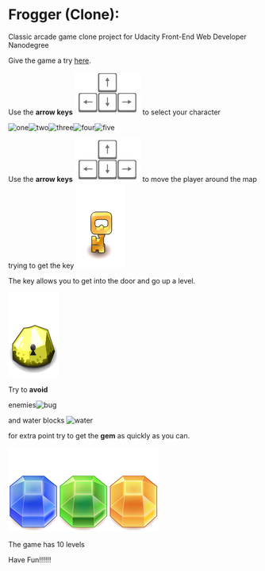 # Frogger (Clone):

Classic arcade game clone project for Udacity Front-End Web Developer Nanodegree

Give the game a try [here](http://luisfdonavarrete.github.io/frontend-nanodegree-arcade-game/).

Use the  **arrow keys** ![arrows](images/arrows.jpg)  to select your character 

![one](images/char-boy.png)![two](images/char-cat-girl.png)![three](images/char-horn-girl.png)![four](images/char-pink-girl.png)![five](images/char-princess-girl.png)

Use the **arrow keys** ![arrows](images/arrows.jpg) to move the player around the map trying to get the key ![key](images/key.png)

The key allows you to get into the door and go up a level.

![door](images/door.png)

Try to **avoid** 

enemies![bug](images/enemy-bug.png) 

and water blocks ![water](images/water-block.png)


for extra point try to get the **gem** as quickly as you can.

![gem1](images/gem-blue.png)![gem2](images/gem-green.png)![gem3](images/gem-orange.png) 


The game has 10 levels


Have Fun!!!!!!  

